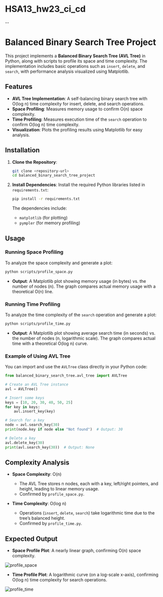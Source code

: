 # HSA13_hw23_ci_cd 

--

# Balanced Binary Search Tree Project

This project implements a **Balanced Binary Search Tree (AVL Tree)** in Python, along with scripts to profile its space and time complexity. The implementation includes basic operations such as `insert`, `delete`, and `search`, with performance analysis visualized using Matplotlib.


## Features

- **AVL Tree Implementation**: A self-balancing binary search tree with O(log n) time complexity for insert, delete, and search operations.
- **Space Profiling**: Measures memory usage to confirm O(n) space complexity.
- **Time Profiling**: Measures execution time of the `search` operation to confirm O(log n) time complexity.
- **Visualization**: Plots the profiling results using Matplotlib for easy analysis.


## Installation

1. **Clone the Repository**:
   ```bash
   git clone <repository-url>
   cd balanced_binary_search_tree_project
   ```

2. **Install Dependencies**:
   Install the required Python libraries listed in `requirements.txt`:
   ```bash
   pip install -r requirements.txt
   ```

   The dependencies include:
   - `matplotlib` (for plotting)
   - `pympler` (for memory profiling)

## Usage

### Running Space Profiling
To analyze the space complexity and generate a plot:
```bash
python scripts/profile_space.py
```
- **Output**: A Matplotlib plot showing memory usage (in bytes) vs. the number of nodes (n). The graph compares actual memory usage with a theoretical O(n) line.

### Running Time Profiling
To analyze the time complexity of the `search` operation and generate a plot:
```bash
python scripts/profile_time.py
```
- **Output**: A Matplotlib plot showing average search time (in seconds) vs. the number of nodes (n, logarithmic scale). The graph compares actual time with a theoretical O(log n) curve.

### Example of Using AVL Tree
You can import and use the `AVLTree` class directly in your Python code:
```python
from balanced_binary_search_tree.avl_tree import AVLTree

# Create an AVL Tree instance
avl = AVLTree()

# Insert some keys
keys = [10, 20, 30, 40, 50, 25]
for key in keys:
    avl.insert_key(key)

# Search for a key
node = avl.search_key(30)
print(node.key if node else "Not found")  # Output: 30

# Delete a key
avl.delete_key(30)
print(avl.search_key(30))  # Output: None
```

## Complexity Analysis

- **Space Complexity**: O(n)
  - The AVL Tree stores n nodes, each with a key, left/right pointers, and height, leading to linear memory usage.
  - Confirmed by `profile_space.py`.

- **Time Complexity**: O(log n)
  - Operations (`insert`, `delete`, `search`) take logarithmic time due to the tree’s balanced height.
  - Confirmed by `profile_time.py`.

## Expected Output

- **Space Profile Plot**: A nearly linear graph, confirming O(n) space complexity.
  
![profile_space](https://github.com/user-attachments/assets/620cf5f6-34d9-4df7-ad4b-d4bc2f54997c)


- **Time Profile Plot**: A logarithmic curve (on a log-scale x-axis), confirming O(log n) time complexity for search operations.

![profile_time](https://github.com/user-attachments/assets/16866810-dda2-4dc3-a450-1651875686e5)

